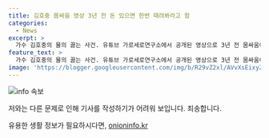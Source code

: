 ```yaml
---
title: 김호중 몸싸움 영상 3년 전 돈 있으면 한번 때려봐라고 함
categories:
  - News
excerpt: >
  가수 김호중의 물의 끓는 사건. 유튜브 가로세로연구소에서 공개된 영상으로 3년 전 몸싸움이 포착됐다. 영상에서는 욕설과 난투 사이에 파이프로 추정되는 물건을 들고 있는 장면도 등장했다. 이후 건물 밖에서도 싸움은 계속되고, 서울 강남경찰서에는 시비가 붙었다는 신고가 들어왔다. 김호중은 최근 음주운전으로 구속기소됐고, 음주 사실을 시인한 후 법적 문제에 직면하고 있다.
feature_text: >
  가수 김호중의 물의 끓는 사건. 유튜브 가로세로연구소에서 공개된 영상으로 3년 전 몸싸움이 포착됐다. 영상에서는 욕설과 난투 사이에 파이프로 추정되는 물건을 들고 있는 장면도 등장했다. 이후 건물 밖에서도 싸움은 계속되고, 서울 강남경찰서에는 시비가 붙었다는 신고가 들어왔다. 김호중은 최근 음주운전으로 구속기소됐고, 음주 사실을 시인한 후 법적 문제에 직면하고 있다.
image: 'https://blogger.googleusercontent.com/img/b/R29vZ2xl/AVvXsEixyZcFfHzMRdzZMjFBmAUKJYCLCGyLL1o632UiGVXcaFdKo_bkvkuCioo0uUKlGfBVcT3P84aROyZIXSBEx3Aw5nCQ3pTgDom1WDC4m8eifvWiAmWEEVb4x6G_l8C0QH225ldMjyaFvpxGEBGNO37VmDTDMHGhJPq73UglMfDca1-0aw/s1600/blogspot.png'
---
```


<p><img src="https://blogger.googleusercontent.com/img/b/R29vZ2xl/AVvXsEixyZcFfHzMRdzZMjFBmAUKJYCLCGyLL1o632UiGVXcaFdKo_bkvkuCioo0uUKlGfBVcT3P84aROyZIXSBEx3Aw5nCQ3pTgDom1WDC4m8eifvWiAmWEEVb4x6G_l8C0QH225ldMjyaFvpxGEBGNO37VmDTDMHGhJPq73UglMfDca1-0aw/s1600/blogspot.png" alt="info 속보" /></p>

<p>저와는 다른 문제로 인해 기사를 작성하기가 어려워 보입니다. 죄송합니다.</p>
유용한 생활 정보가 필요하시다면, <a href="https://onioninfo.kr" rel="dofollow">onioninfo.kr</a>


